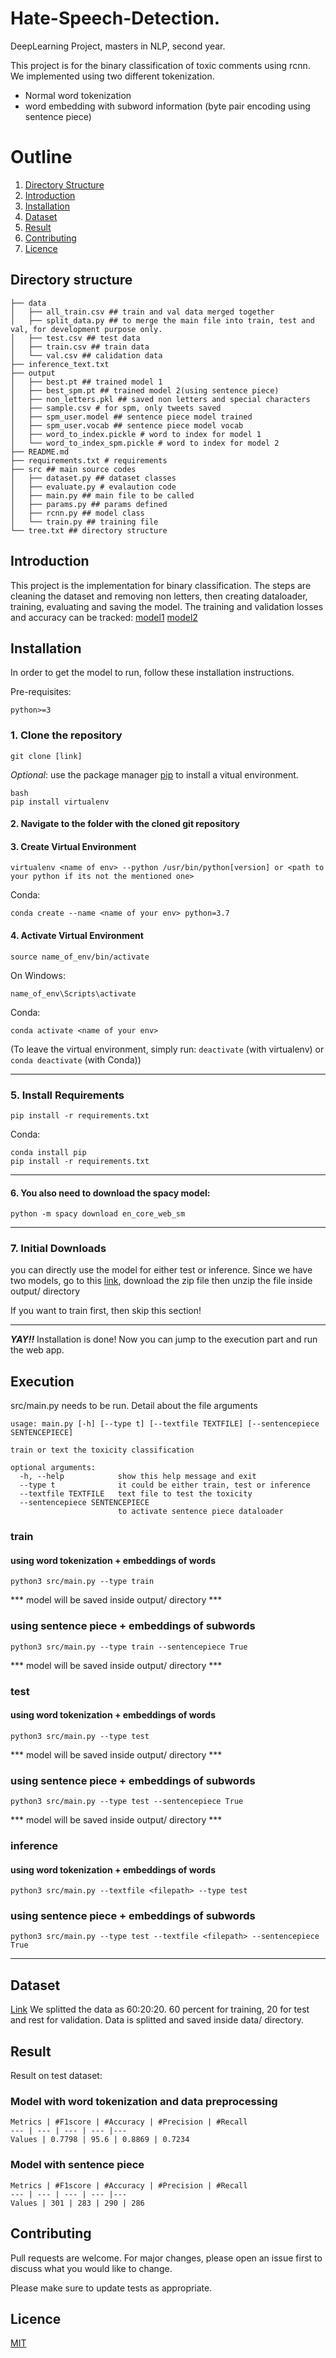  
# Hate-Speech-Detection.
DeepLearning Project, masters in NLP, second year.


This project is for the binary classification of toxic comments using rcnn. We implemented using two different tokenization.
- Normal word tokenization
- word embedding with subword information (byte pair encoding using sentence piece)

# Outline

1. [Directory Structure](#directory-structure)
2. [Introduction](#introduction)
3. [Installation](#installation)
4. [Dataset](#dataset)
6. [Result](#Result)
7. [Contributing](#contributing)
8. [Licence](#licence)


## Directory structure

```
├── data
│   ├── all_train.csv ## train and val data merged together
│   ├── split_data.py ## to merge the main file into train, test and val, for development purpose only.
│   ├── test.csv ## test data
│   ├── train.csv ## train data
│   └── val.csv ## calidation data
├── inference_text.txt
├── output
│   ├── best.pt ## trained model 1
│   ├── best_spm.pt ## trained model 2(using sentence piece)
│   ├── non_letters.pkl ## saved non letters and special characters
│   ├── sample.csv # for spm, only tweets saved
│   ├── spm_user.model ## sentence piece model trained
│   ├── spm_user.vocab ## sentence piece model vocab
│   ├── word_to_index.pickle # word to index for model 1
│   └── word_to_index_spm.pickle # word to index for model 2
├── README.md 
├── requirements.txt # requirements
├── src ## main source codes
│   ├── dataset.py ## dataset classes
│   ├── evaluate.py # evalaution code
│   ├── main.py ## main file to be called
│   ├── params.py ## params defined
│   ├── rcnn.py ## model class
│   └── train.py ## training file
└── tree.txt ## directory structure

```



## Introduction

This project is the implementation for binary classification. The steps are cleaning the dataset and removing non letters, then creating dataloader, training, evaluating and saving the model.
The training and validation losses and accuracy can be tracked: [model1](https://wandb.ai/sarmila433/Toxic%20comment%20classification)
[model2](https://wandb.ai/sarmila433/Toxic%20comment%20classification)


## Installation


In order to get the model to run, follow these installation instructions.


<!-- ### Requirements -->
Pre-requisites:

    python>=3


### 1. Clone the repository

    git clone [link]

_Optional_: use the package manager [pip](https://pip.pypa.io/en/stable/) to install a vitual environment.

    bash
    pip install virtualenv
    
    
    
#### 2. Navigate to the folder with the cloned git repository

#### 3. Create Virtual Environment

    virtualenv <name of env> --python /usr/bin/python[version] or <path to your python if its not the mentioned one>
    
Conda:

    conda create --name <name of your env> python=3.7

#### 4. Activate Virtual Environment

    source name_of_env/bin/activate
On Windows:

    name_of_env\Scripts\activate
Conda:

    conda activate <name of your env>

(To leave the virtual environment, simply run: ```deactivate``` (with virtualenv) or ```conda deactivate``` (with Conda))

---

### 5. Install Requirements

    pip install -r requirements.txt
        
Conda:

    conda install pip
    pip install -r requirements.txt


---


#### 6. You also need to download the spacy model:

    python -m spacy download en_core_web_sm

---

### 7. Initial Downloads
you can directly use the model for either test or inference. Since we have two models, go to this [link](), download the zip file then unzip the file inside output/ directory



If you want to train first, then skip this section!
************************************************************************************************************************************
**_YAY!!_** Installation is done! Now you can jump to the execution part and run the web app.


## Execution

src/main.py needs to be run. Detail about the file arguments

```
usage: main.py [-h] [--type t] [--textfile TEXTFILE] [--sentencepiece SENTENCEPIECE]

train or text the toxicity classification

optional arguments:
  -h, --help            show this help message and exit
  --type t              it could be either train, test or inference
  --textfile TEXTFILE   text file to test the toxicity
  --sentencepiece SENTENCEPIECE
                        to activate sentence piece dataloader
```

### train
#### using word tokenization + embeddings of words

```
python3 src/main.py --type train
```
*** model will be saved inside output/ directory ***

### using sentence piece + embeddings of subwords 

```
python3 src/main.py --type train --sentencepiece True
```
*** model will be saved inside output/ directory ***

### test

#### using word tokenization + embeddings of words

```
python3 src/main.py --type test
```
*** model will be saved inside output/ directory ***

### using sentence piece + embeddings of subwords 

```
python3 src/main.py --type test --sentencepiece True
```
*** model will be saved inside output/ directory ***

### inference

#### using word tokenization + embeddings of words
```
python3 src/main.py --textfile <filepath> --type test
```

### using sentence piece + embeddings of subwords 
```
python3 src/main.py --type test --textfile <filepath> --sentencepiece True
```
---


## Dataset

 [Link](https://www.kaggle.com/arkhoshghalb/twitter-sentiment-analysis-hatred-speech)
We splitted the data as 60:20:20. 60 percent for training, 20 for test and rest for validation. Data is splitted and saved inside data/ directory.

## Result
Result on test dataset:

### Model with word tokenization and data preprocessing

```
Metrics | #F1score | #Accuracy | #Precision | #Recall 
--- | --- | --- | --- |---
Values | 0.7798 | 95.6 | 0.8869 | 0.7234
```


### Model with sentence piece

```
Metrics | #F1score | #Accuracy | #Precision | #Recall 
--- | --- | --- | --- |--- 
Values | 301 | 283 | 290 | 286
```


## Contributing
Pull requests are welcome. For major changes, please open an issue first to discuss what you would like to change.

Please make sure to update tests as appropriate.

## Licence
[MIT](https://choosealicense.com/licenses/mit/)
